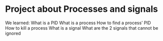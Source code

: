 
# Project about Processes and signals

We learned:
What is a PID
What is a process
How to find a process’ PID
How to kill a process
What is a signal
What are the 2 signals that cannot be ignored

